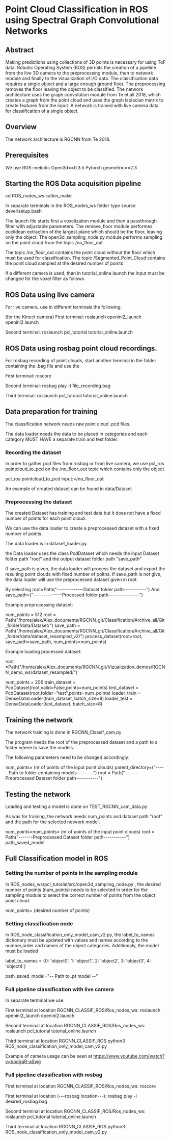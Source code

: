# Point Cloud Classification in ROS using Spectral Graph Convolutional Networks


## Abstract
Making predictions using collections of 3D points is necessary for using ToF data. Robotic Operating System (ROS) permits the creation of a pipeline from the live 3D camera to the preprocessing module, then to network module and finally to the vizualization of I/O data. The classification data requires a single object and a large enough ground floor. The preprocessing removes the floor leaving the object to be classified. The network architecture uses the graph convolution module from Te et all 2018, which creates a graph from the point cloud and uses the graph laplacian matrix to create features from the input. A network is trained with live camera data for classification of a single object.

## Overview
The network architecture is RGCNN from Te 2018.

## Prerequisites

We use ROS-melodic
Open3d==0.3.5
Pytorch geometric==2.3

## Starting the ROS Data acquisition pipeline

cd ROS_nodes_ws
catkin_make

In separate terminals in the ROS_nodes_ws folder type source devel/setup.bash

The launch file starts first a voxelization module and then a passthrough filter with adjustable parameters. 
The remove_floor module performes euclidean extraction of the largest plane which should be the floor, leaving only the object.
The open3d_sampling_node.py module performs sampling on the point cloud from the topic /no_floor_out

The topic /no_floor_out contains the point cloud without the floor which must be used for classification.
The topic /Segmented_Point_Cloud contains the point cloud sampled at the desired number of points

If a different camera is used, than in tutorial_online.launch the input must be changed for the voxel filter as follows

<node pkg="pcl_tutorial" type="voxel_filter_node" name="voxel_filter_node" output="screen" >
<remap from="point_cloud_in" to="/REQUIRED_TOPIC" />
</node>

## ROS Data using live camera

For live camera, use in different terminals the following:

(for the Kinect camera) First terminal:
roslaunch openini2_launch openini2.launch 

Second terminal:
roslaunch pcl_tutorial tutorial_online.launch


## ROS Data using rosbag point cloud recordings.

For rosbag recording of point clouds, start another terminal in the folder containing the .bag file and use the

First terminal:
roscore

Second terminal:
rosbag play -l   file_recording.bag

Third terminal:
roslaunch pcl_tutorial tutorial_online.launch


## Data preparation for training

The classification network needs raw point cloud .pcd files.

The data loader needs the data to be placed in categories and each category MUST HAVE a separate train and test folder.

### Recording the dataset

In order to gather pcd files from rosbag or from live camera, we use pcl_ros pointcloud_to_pcd on the /no_floor_out topic which contains only the object

pcl_ros pointcloud_to_pcd input:=/no_floor_out

An example of created dataset can be found in data/Dataset

### Preprocessing the dataset

The created Dataset has training and test data but it does not have a fixed number of points for each point cloud.

We can use the data loader to create a preprocessed dataset with a fixed number of points.

The data loader is in dataset_loader.py.

the Data loader uses the class PcdDataset which needs the input Dataset folder path "root" and the output dataset folder path "save_path"

If save_path is given, the data loader will process the dataset and export the resulting point clouds with fixed number of poitns.
If save_path is not give, the data loader will use the preprocessed dataset given in root.

By selecting root=Path("-------------Dataset folder path-----------")
And save_path=("--------------Processed folder path---------------")

Example preprocessing dataset:

num_points = 512
root = Path("/home/alex/Alex_documents/RGCNN_git/Classification/Archive_all/Git_folder/data/Dataset/")
save_path = Path("/home/alex/Alex_documents/RGCNN_git/Classification/Archive_all/Git_folder/data/dataset_resampled_v2/")
process_dataset(root=root, save_path=save_path,  num_points=num_points)

Example loading processed dataset:

root =Path("/home/alex/Alex_documents/RGCNN_git/Vizualization_demos/RGCNN_demo_ws/dataset_resampled/")

num_points = 206
train_dataset = PcdDataset(root,valid=False,points=num_points)
test_dataset = PcdDataset(root,folder="test",points=num_points)
loader_train = DenseDataLoader(train_dataset, batch_size=8)
loader_test = DenseDataLoader(test_dataset, batch_size=8)


## Training the network

The network training is done in RGCNN_Classif_cam.py

The program needs the root of the preprocessed dataset and a path to a folder where to save the models.

The following parameters need to be changed accordingly:

num_points= (nr of points of the input point clouds)
parent_directory=("----- Path to folder containing models--------")
root = Path("-------Preprocessed Dataset folder path-----------")

## Testing the network

Loading and testing a model is done on TEST_RGCNN_cam_data.py

As was for training, the network needs num_points and dataset path "root" and the path for the selected network model.

num_points=num_points= (nr of points of the input point clouds)
root = Path("-------Preprocessed Dataset folder path-----------")
path_saved_model



## Full Classification model in ROS

### Setting the number of points in the sampling module

In ROS_nodes_ws/pcl_tutorial/src/open3d_sampling_node.py , the desired number of points (num_points) needs to be selected in order for the sampling module to select the correct number of points from the object point cloud.

num_points= (desired number of points)


### Setting classification node

In ROS_node_classification_only_model_cam_v2.py, the label_to_names dictionary must be updated with values and names according to the number,order and names of the object categories.
Additionaly, the model must be loaded 


label_to_names = {0: 'object0',
                  1: 'object1',
                  2: 'object2',
                  3: 'object3',
                  4: 'object4'}

path_saved_model="-- Path to .pt model --"



### Full pipeline classification with live camera 

In separate terminal we use 


First terminal at location RGCNN_CLASSIF_ROS/Ros_nodes_ws:
roslaunch openini2_launch openini2.launch 

Second terminal at location RGCNN_CLASSIF_ROS/Ros_nodes_ws:
roslaunch pcl_tutorial tutorial_online.launch

Third terminal at location RGCNN_CLASSIF_ROS
python3 ROS_node_classification_only_model_cam_v2.py

Example of camera usage can be seen at https://www.youtube.com/watch?v=bodgqR-aSwg

### Full pipeline classification with rosbag


First terminal at location RGCNN_CLASSIF_ROS/Ros_nodes_ws:
roscore 

First terminal at location (---rosbag location---):
rosbag play -l  desired_rosbag.bag

Second terminal at location RGCNN_CLASSIF_ROS/Ros_nodes_ws:
roslaunch pcl_tutorial tutorial_online.launch

Third terminal at location RGCNN_CLASSIF_ROS
python3 ROS_node_classification_only_model_cam_v2.py







